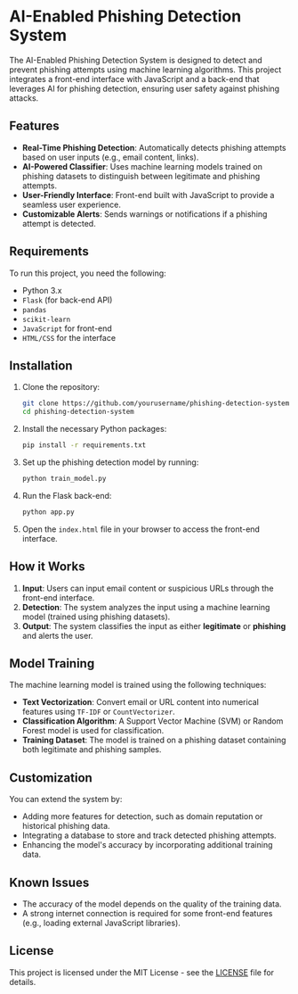 # AI-Enabled Phishing Detection System

The AI-Enabled Phishing Detection System is designed to detect and prevent phishing attempts using machine learning algorithms. This project integrates a front-end interface with JavaScript and a back-end that leverages AI for phishing detection, ensuring user safety against phishing attacks.

## Features

- **Real-Time Phishing Detection**: Automatically detects phishing attempts based on user inputs (e.g., email content, links).
- **AI-Powered Classifier**: Uses machine learning models trained on phishing datasets to distinguish between legitimate and phishing attempts.
- **User-Friendly Interface**: Front-end built with JavaScript to provide a seamless user experience.
- **Customizable Alerts**: Sends warnings or notifications if a phishing attempt is detected.

## Requirements

To run this project, you need the following:

- Python 3.x
- `Flask` (for back-end API)
- `pandas`
- `scikit-learn`
- `JavaScript` for front-end
- `HTML/CSS` for the interface

## Installation

1. Clone the repository:
    ```bash
    git clone https://github.com/yourusername/phishing-detection-system.git
    cd phishing-detection-system
    ```

2. Install the necessary Python packages:
    ```bash
    pip install -r requirements.txt
    ```

3. Set up the phishing detection model by running:
    ```bash
    python train_model.py
    ```

4. Run the Flask back-end:
    ```bash
    python app.py
    ```

5. Open the `index.html` file in your browser to access the front-end interface.

## How it Works

1. **Input**: Users can input email content or suspicious URLs through the front-end interface.
2. **Detection**: The system analyzes the input using a machine learning model (trained using phishing datasets).
3. **Output**: The system classifies the input as either **legitimate** or **phishing** and alerts the user.

## Model Training

The machine learning model is trained using the following techniques:

- **Text Vectorization**: Convert email or URL content into numerical features using `TF-IDF` or `CountVectorizer`.
- **Classification Algorithm**: A Support Vector Machine (SVM) or Random Forest model is used for classification.
- **Training Dataset**: The model is trained on a phishing dataset containing both legitimate and phishing samples.

## Customization

You can extend the system by:

- Adding more features for detection, such as domain reputation or historical phishing data.
- Integrating a database to store and track detected phishing attempts.
- Enhancing the model's accuracy by incorporating additional training data.

## Known Issues

- The accuracy of the model depends on the quality of the training data.
- A strong internet connection is required for some front-end features (e.g., loading external JavaScript libraries).

## License

This project is licensed under the MIT License - see the [LICENSE](./LICENSE) file for details.




